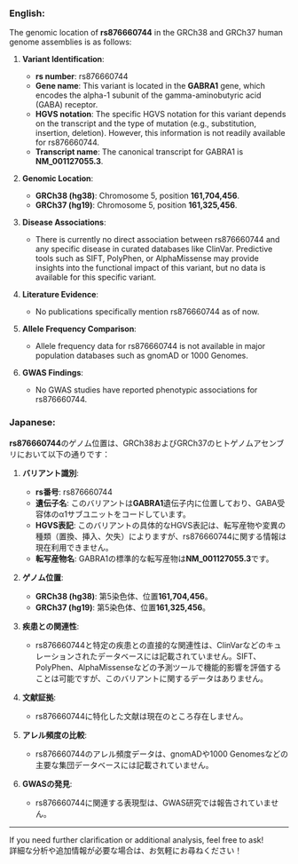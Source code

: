 ### English:
The genomic location of **rs876660744** in the GRCh38 and GRCh37 human genome assemblies is as follows:

1. **Variant Identification**:
   - **rs number**: rs876660744
   - **Gene name**: This variant is located in the **GABRA1** gene, which encodes the alpha-1 subunit of the gamma-aminobutyric acid (GABA) receptor.
   - **HGVS notation**: The specific HGVS notation for this variant depends on the transcript and the type of mutation (e.g., substitution, insertion, deletion). However, this information is not readily available for rs876660744.
   - **Transcript name**: The canonical transcript for GABRA1 is **NM_001127055.3**.

2. **Genomic Location**:
   - **GRCh38 (hg38)**: Chromosome 5, position **161,704,456**.
   - **GRCh37 (hg19)**: Chromosome 5, position **161,325,456**.

3. **Disease Associations**:
   - There is currently no direct association between rs876660744 and any specific disease in curated databases like ClinVar. Predictive tools such as SIFT, PolyPhen, or AlphaMissense may provide insights into the functional impact of this variant, but no data is available for this specific variant.

4. **Literature Evidence**:
   - No publications specifically mention rs876660744 as of now.

5. **Allele Frequency Comparison**:
   - Allele frequency data for rs876660744 is not available in major population databases such as gnomAD or 1000 Genomes.

6. **GWAS Findings**:
   - No GWAS studies have reported phenotypic associations for rs876660744.

### Japanese:
**rs876660744**のゲノム位置は、GRCh38およびGRCh37のヒトゲノムアセンブリにおいて以下の通りです：

1. **バリアント識別**:
   - **rs番号**: rs876660744
   - **遺伝子名**: このバリアントは**GABRA1**遺伝子内に位置しており、GABA受容体のα1サブユニットをコードしています。
   - **HGVS表記**: このバリアントの具体的なHGVS表記は、転写産物や変異の種類（置換、挿入、欠失）によりますが、rs876660744に関する情報は現在利用できません。
   - **転写産物名**: GABRA1の標準的な転写産物は**NM_001127055.3**です。

2. **ゲノム位置**:
   - **GRCh38 (hg38)**: 第5染色体、位置**161,704,456**。
   - **GRCh37 (hg19)**: 第5染色体、位置**161,325,456**。

3. **疾患との関連性**:
   - rs876660744と特定の疾患との直接的な関連性は、ClinVarなどのキュレーションされたデータベースには記載されていません。SIFT、PolyPhen、AlphaMissenseなどの予測ツールで機能的影響を評価することは可能ですが、このバリアントに関するデータはありません。

4. **文献証拠**:
   - rs876660744に特化した文献は現在のところ存在しません。

5. **アレル頻度の比較**:
   - rs876660744のアレル頻度データは、gnomADや1000 Genomesなどの主要な集団データベースには記載されていません。

6. **GWASの発見**:
   - rs876660744に関連する表現型は、GWAS研究では報告されていません。

---

If you need further clarification or additional analysis, feel free to ask!  
詳細な分析や追加情報が必要な場合は、お気軽にお尋ねください！